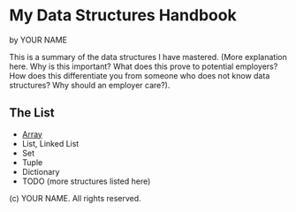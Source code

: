# My Data Structures Handbook

by YOUR NAME

This is a summary of the data structures I have mastered. (More explanation here.
Why is this important? What does this prove to potential employers? How does this
differentiate you from someone who does not know data structures? Why should an
employer care?).

## The List

* [Array](array.md)
* List, Linked List
* Set
* Tuple
* Dictionary
* TODO (more structures listed here)

(c) YOUR NAME. All rights reserved.
